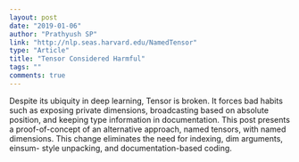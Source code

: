 ```yaml
---
layout: post
date: "2019-01-06"
author: "Prathyush SP"
link: "http://nlp.seas.harvard.edu/NamedTensor"
type: "Article"
title: "Tensor Considered Harmful"
tags: ""
comments: true
---
```

Despite its ubiquity in deep learning, Tensor is broken. It forces bad habits such as exposing private dimensions, broadcasting based on absolute position, and keeping type information in documentation. This post presents a proof-of-concept of an alternative approach, named tensors, with named dimensions. This change eliminates the need for indexing, dim arguments, einsum- style unpacking, and documentation-based coding.